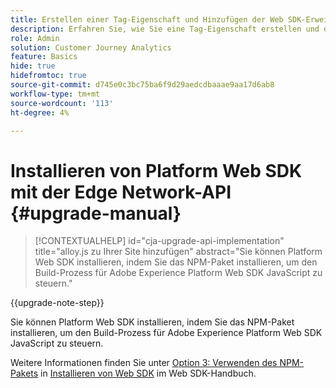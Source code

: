 ```yaml
---
title: Erstellen einer Tag-Eigenschaft und Hinzufügen der Web SDK-Erweiterung
description: Erfahren Sie, wie Sie eine Tag-Eigenschaft erstellen und die Web SDK-Erweiterung hinzufügen
role: Admin
solution: Customer Journey Analytics
feature: Basics
hide: true
hidefromtoc: true
source-git-commit: d745e0c3bc75ba6f9d29aedcdbaaae9aa17d6ab8
workflow-type: tm+mt
source-wordcount: '113'
ht-degree: 4%

---
```


# Installieren von Platform Web SDK mit der Edge Network-API {#upgrade-manual}

<!-- markdownlint-disable MD034 -->

>[!CONTEXTUALHELP]
>id="cja-upgrade-api-implementation"
>title="alloy.js zu Ihrer Site hinzufügen"
>abstract="Sie können Platform Web SDK installieren, indem Sie das NPM-Paket installieren, um den Build-Prozess für Adobe Experience Platform Web SDK JavaScript zu steuern."

<!-- markdownlint-enable MD034 -->

{{upgrade-note-step}}

Sie können Platform Web SDK installieren, indem Sie das NPM-Paket installieren, um den Build-Prozess für Adobe Experience Platform Web SDK JavaScript zu steuern.

Weitere Informationen finden Sie unter [Option 3: Verwenden des NPM-Pakets](https://experienceleague.adobe.com/en/docs/experience-platform/edge/fundamentals/installing-the-sdk#option-3-using-the-npm-package) in [Installieren von Web SDK](https://experienceleague.adobe.com/en/docs/experience-platform/edge/fundamentals/installing-the-sdk) im Web SDK-Handbuch.

